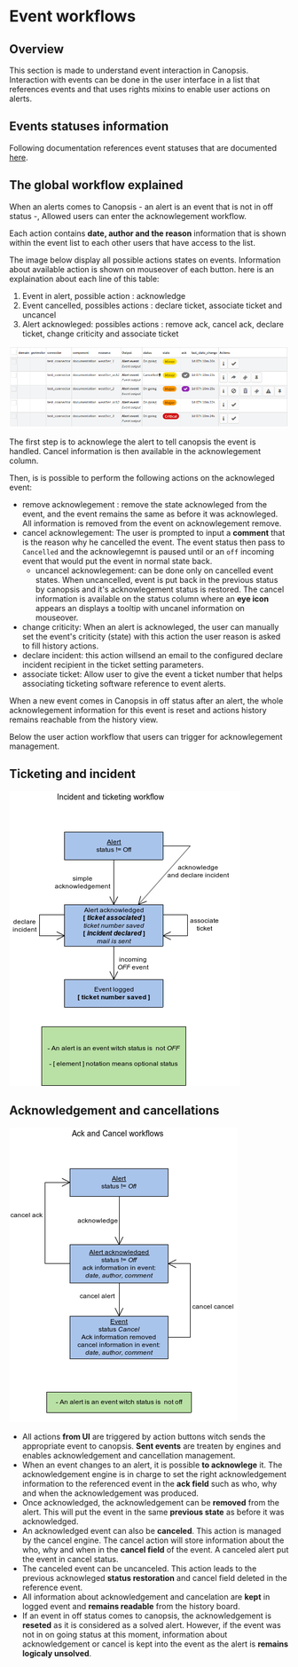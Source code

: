 # Event workflows

## Overview

This section is made to understand event interaction in Canopsis.
Interaction with events can be done in the user interface in a list that
references events and that uses rights mixins to enable user actions on
alerts.

## Events statuses information

Following documentation references event statuses that are documented
[here](../../developer_guide/engines/state.md).

## The global workflow explained

When an alerts comes to Canopsis - an alert is an event that is not in
off status -, Allowed users can enter the acknowlegement workflow.

Each action contains **date, author and the reason** information that is
shown within the event list to each other users that have access to the
list.

The image below display all possible actions states on events.
Information about available action is shown on mouseover of each button.
here is an explaination about each line of this table:

1. Event in alert, possible action : acknowledge
2. Event cancelled, possibles actions : declare ticket, associate ticket and uncancel
3. Alert acknowleged: possibles actions : remove ack, cancel ack, declare
   ticket, change criticity and associate ticket

![image](../../img/event_workflow_1.png)

The first step is to acknowlege the alert to tell canopsis the event is
handled. Cancel information is then available in the acknowlegement
column.

Then, is is possible to perform the following actions on the acknowleged
event:

- remove acknowlegement : remove the state acknowleged from the event,
  and the event remains the same as before it was acknowleged. All
  information is removed from the event on acknowlegement remove.
- cancel acknowlegement: The user is prompted to input a **comment**
  that is the reason why he cancelled the event. The event status then
  pass to `Cancelled` and the acknowlegemnt is paused until or an
  `off` incoming event that would put the event in normal state back.
  - uncancel acknowlegement: can be done only on cancelled event
    states. When uncancelled, event is put back in the previous
    status by canopsis and it's acknowlegement status is
    restored. The cancel information is available on the status
    column where an **eye icon** appears an displays a tooltip
    with uncanel information on mouseover.
- change criticity: When an alert is acknowleged, the user can
  manually set the event's criticity (state) with this action the
  user reason is asked to fill history actions.
- declare incident: this action willsend an email to the configured
  declare incident recipient in the ticket setting parameters.
- associate ticket: Allow user to give the event a ticket number that
  helps associating ticketing software reference to event alerts.

When a new event comes in Canopsis in off status after an alert, the
whole acknowlegement information for this event is reset and actions
history remains reachable from the history view.

Below the user action workflow that users can trigger for acknowlegement
management.

## Ticketing and incident

![image](../../img/ticket_incident_workflow.png)

## Acknowledgement and cancellations

![image](../../img/ack_cancel_workflow.png)

- All actions **from UI** are triggered by action buttons witch sends
  the appropriate event to canopsis. **Sent events** are treaten by
  engines and enables acknowledgement and cancellation management.
- When an event changes to an alert, it is possible **to acknowlege**
  it. The acknowledgement engine is in charge to set the right
  acknowledgement information to the referenced event in the **ack
  field** such as who, why and when the acknowledgement was produced.
- Once acknowledged, the acknowledgement can be **removed** from the
  alert. This will put the event in the same **previous state** as
  before it was acknowledged.
- An acknowledged event can also be **canceled**. This action is
  managed by the cancel engine. The cancel action will store
  information about the who, why and when in the **cancel field** of
  the event. A canceled alert put the event in cancel status.
- The canceled event can be uncanceled. This action leads to the
  previous acknowleged **status restoration** and cancel field deleted
  in the reference event.
- All information about acknowledgement and cancelation are **kept**
  in logged event and **remains readable** from the history board.
- If an event in off status comes to canopsis, the acknowledgement is
  **reseted** as it is considered as a solved alert. However, if the
  event was not in on going status at this moment, information about
  acknowledgement or cancel is kept into the event as the alert is
  **remains logicaly unsolved**.
